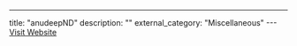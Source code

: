 ---
title: "anudeepND"
description: ""
external_category: "Miscellaneous"
---[Visit Website](https://github.com/anudeepND)

